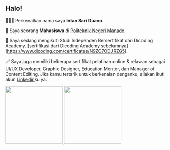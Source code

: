 ## Halo! 

👩🏻‍🦰  Perkenalkan nama saya **Intan Sari Duano**.

🎀  Saya seorang **Mahasiswa** di [Politeknik Negeri Manado](https://www.polimdo.ac.id/).

🎷  Saya sedang mengikuti Studi Independen Bersertifikat dari Dicoding Academy. [sertifikasi dari Dicoding Academy sebelumnya] (https://www.dicoding.com/certificates/N9ZO7ODJRZG5).

🪄  Saya juga memiliki beberapa sertifikat pelatihan online & relawan sebagai UI/UX Developer, Graphic Designer, Education Mentor, dan Manager of Content Editing. Jika kamu tertarik untuk berkenalan denganku, silakan ikuti akun [Linkedin](https://www.linkedin.com/in/intanduano2710/)ku ya.

<p align="left">
<a href="https://github.com/intansduano">
  <img height="180em" src="https://github-readme-stats-eight-theta.vercel.app/api?username=gilangadhan&show_icons=true&theme=algolia&include_all_commits=true&count_private=true"/>
  <img height="180em" src="https://github-readme-stats-eight-theta.vercel.app/api/top-langs/?username=gilangadhan&layout=compact&langs_count=8&theme=algolia"/>
</a>
</p>
